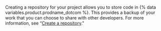 Creating a repository for your project allows you to store code in {% data variables.product.prodname_dotcom %}. This provides a backup of your work that you can choose to share with other developers. For more information, see “[Create a repository](/get-started/quickstart/create-a-repo)."